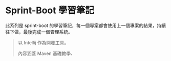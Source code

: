 # Sprint-Boot 學習筆記

此系列是 sprint-boot 的學習筆記，每一個專案都會使用上一個專案的結果，持續往下做，最後完成一個管理系統。

> 以 Intellij 作為開發工具。
>
> 內容涵蓋 Maven 基礎教學、
> 